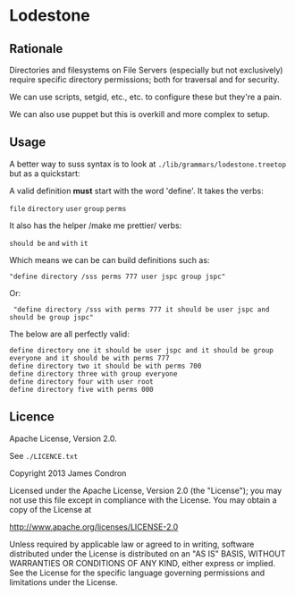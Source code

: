 Lodestone
==

Rationale
--

Directories and filesystems on File Servers (especially but not exclusively) require specific directory permissions; both for traversal and for security.

We can use scripts, setgid, etc., etc. to configure these but they're a pain.

We can also use puppet but this is overkill and more complex to setup.


Usage
--

A better way to suss syntax is to look at `./lib/grammars/lodestone.treetop` but as a quickstart:

A valid definition **must** start with the word 'define'. It takes the verbs:

`file`
`directory`
`user`
`group`
`perms`

It also has the helper /make me prettier/ verbs:

`should be`
`and`
`with`
`it`

Which means we can be can build definitions such as:

`"define directory /sss perms 777 user jspc group jspc"`

Or:

` "define directory /sss with perms 777 it should be user jspc and should be group jspc"`

The below are all perfectly valid:

```
define directory one it should be user jspc and it should be group everyone and it should be with perms 777
define directory two it should be with perms 700
define directory three with group everyone
define directory four with user root
define directory five with perms 000
```


Licence
--

Apache License, Version 2.0.

See `./LICENCE.txt`

Copyright 2013 James Condron

Licensed under the Apache License, Version 2.0 (the "License");
you may not use this file except in compliance with the License.
You may obtain a copy of the License at

 http://www.apache.org/licenses/LICENSE-2.0

Unless required by applicable law or agreed to in writing, software
distributed under the License is distributed on an "AS IS" BASIS,
WITHOUT WARRANTIES OR CONDITIONS OF ANY KIND, either express or implied.
See the License for the specific language governing permissions and
limitations under the License.